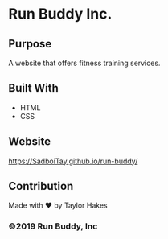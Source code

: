 # Run Buddy Inc.

## Purpose
A website that offers fitness training services.

## Built With
* HTML
* CSS

## Website
https://SadboiTay.github.io/run-buddy/

## Contribution
Made with ❤️ by Taylor Hakes

### ©️2019 Run Buddy, Inc 
